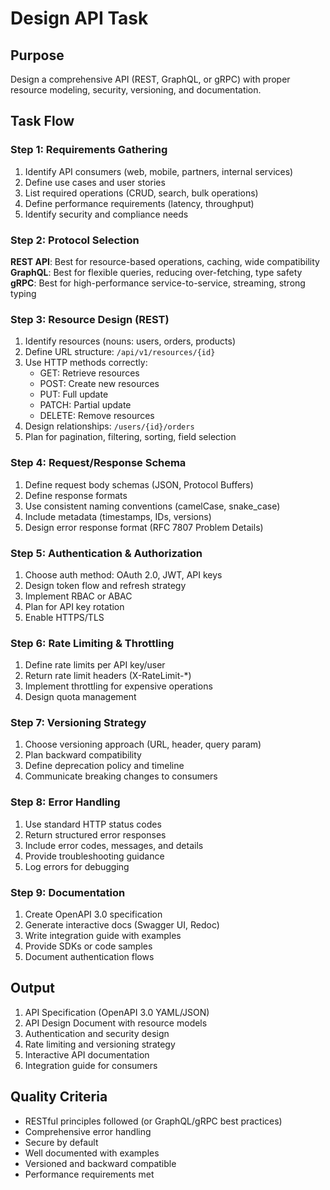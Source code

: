 # Design API Task

## Purpose
Design a comprehensive API (REST, GraphQL, or gRPC) with proper resource modeling, security, versioning, and documentation.

## Task Flow

### Step 1: Requirements Gathering
1. Identify API consumers (web, mobile, partners, internal services)
2. Define use cases and user stories
3. List required operations (CRUD, search, bulk operations)
4. Define performance requirements (latency, throughput)
5. Identify security and compliance needs

### Step 2: Protocol Selection
**REST API**: Best for resource-based operations, caching, wide compatibility
**GraphQL**: Best for flexible queries, reducing over-fetching, type safety
**gRPC**: Best for high-performance service-to-service, streaming, strong typing

### Step 3: Resource Design (REST)
1. Identify resources (nouns: users, orders, products)
2. Define URL structure: `/api/v1/resources/{id}`
3. Use HTTP methods correctly:
   - GET: Retrieve resources
   - POST: Create new resources
   - PUT: Full update
   - PATCH: Partial update
   - DELETE: Remove resources
4. Design relationships: `/users/{id}/orders`
5. Plan for pagination, filtering, sorting, field selection

### Step 4: Request/Response Schema
1. Define request body schemas (JSON, Protocol Buffers)
2. Define response formats
3. Use consistent naming conventions (camelCase, snake_case)
4. Include metadata (timestamps, IDs, versions)
5. Design error response format (RFC 7807 Problem Details)

### Step 5: Authentication & Authorization
1. Choose auth method: OAuth 2.0, JWT, API keys
2. Design token flow and refresh strategy
3. Implement RBAC or ABAC
4. Plan for API key rotation
5. Enable HTTPS/TLS

### Step 6: Rate Limiting & Throttling
1. Define rate limits per API key/user
2. Return rate limit headers (X-RateLimit-*)
3. Implement throttling for expensive operations
4. Design quota management

### Step 7: Versioning Strategy
1. Choose versioning approach (URL, header, query param)
2. Plan backward compatibility
3. Define deprecation policy and timeline
4. Communicate breaking changes to consumers

### Step 8: Error Handling
1. Use standard HTTP status codes
2. Return structured error responses
3. Include error codes, messages, and details
4. Provide troubleshooting guidance
5. Log errors for debugging

### Step 9: Documentation
1. Create OpenAPI 3.0 specification
2. Generate interactive docs (Swagger UI, Redoc)
3. Write integration guide with examples
4. Provide SDKs or code samples
5. Document authentication flows

## Output
1. API Specification (OpenAPI 3.0 YAML/JSON)
2. API Design Document with resource models
3. Authentication and security design
4. Rate limiting and versioning strategy
5. Interactive API documentation
6. Integration guide for consumers

## Quality Criteria
- RESTful principles followed (or GraphQL/gRPC best practices)
- Comprehensive error handling
- Secure by default
- Well documented with examples
- Versioned and backward compatible
- Performance requirements met
